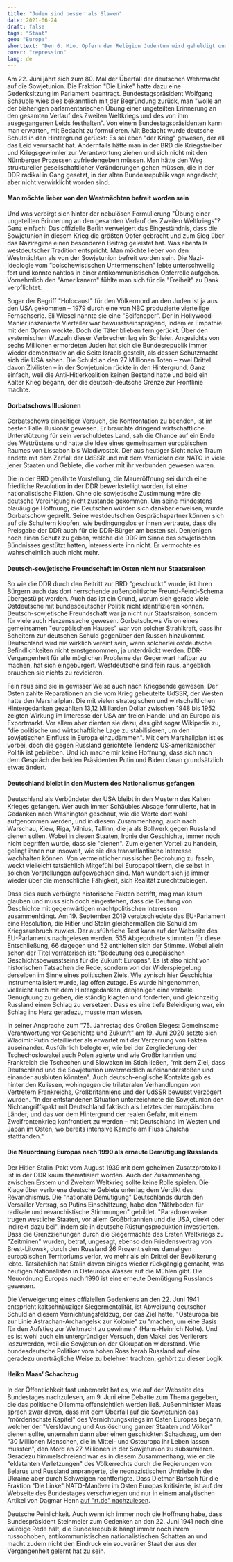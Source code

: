 ```yaml
---
title: "Juden sind besser als Slawen"
date: 2021-06-24
draft: false
tags: "Staat"
geo: "Europa"
shorttext: "Den 6. Mio. Opfern der Religion Judentum wird gehuldigt und Appartheid ignoriert, 20 Mio. toten Slawen tritt man heute noch mit Rassismus entgegen."
cover: "repression"
lang: de
---
```


Am 22. Juni jährt sich zum 80. Mal der Überfall der deutschen Wehrmacht auf die Sowjetunion. Die Fraktion "Die Linke" hatte dazu eine Gedenksitzung im Parlament beantragt. Bundestagspräsident Wolfgang Schäuble wies dies bekanntlich mit der Begründung zurück, man "wolle an der bisherigen parlamentarischen Übung einer ungeteilten Erinnerung an den gesamten Verlauf des Zweiten Weltkriegs und des von ihm ausgegangenen Leids festhalten". Von einem Bundestagspräsidenten kann man erwarten, mit Bedacht zu formulieren. Mit Bedacht wurde deutsche Schuld in den Hintergrund gerückt: Es sei eben "der Krieg" gewesen, der all das Leid verursacht hat. Andernfalls hätte man in der BRD die Kriegstreiber und Kriegsgewinnler zur Verantwortung ziehen und sich nicht mit den Nürnberger Prozessen zufriedengeben müssen. Man hätte den Weg struktureller gesellschaftlicher Veränderungen gehen müssen, die in der DDR radikal in Gang gesetzt, in der alten Bundesrepublik vage angedacht, aber nicht verwirklicht worden sind.

#### Man möchte lieber von den Westmächten befreit worden sein

Und was verbirgt sich hinter der nebulösen Formulierung "Übung einer ungeteilten Erinnerung an den gesamten Verlauf des Zweiten Weltkriegs"? Ganz einfach: Das offizielle Berlin verweigert das Eingeständnis, dass die Sowjetunion in diesem Krieg die größten Opfer gebracht und zum Sieg über das Naziregime einen besonderen Beitrag geleistet hat. Was ebenfalls westdeutscher Tradition entspricht. Man möchte lieber von den Westmächten als von der Sowjetunion befreit worden sein. Die Nazi-Ideologie vom "bolschewistischen Untermenschen" lebte unterschwellig fort und konnte nahtlos in einer antikommunistischen Opferrolle aufgehen. Vornehmlich den "Amerikanern" fühlte man sich für die "Freiheit" zu Dank verpflichtet.

Sogar der Begriff "Holocaust" für den Völkermord an den Juden ist ja aus den USA gekommen – 1979 durch eine von NBC produzierte vierteilige Fernsehserie. Eli Wiesel nannte sie eine "Seifenoper". Der in Hollywood-Manier inszenierte Vierteiler war bewusstseinsprägend, indem er Empathie mit den Opfern weckte. Doch die Täter blieben fern gerückt. Über den systemischen Wurzeln dieser Verbrechen lag ein Schleier. Angesichts von sechs Millionen ermordeten Juden hat sich die Bundesrepublik immer wieder demonstrativ an die Seite Israels gestellt, als dessen Schutzmacht sich die USA sahen. Die Schuld an den 27 Millionen Toten – zwei Drittel davon Zivilisten – in der Sowjetunion rückte in den Hintergrund. Ganz einfach, weil die Anti-Hitlerkoalition keinen Bestand hatte und bald ein Kalter Krieg begann, der die deutsch-deutsche Grenze zur Frontlinie machte.

#### Gorbatschows Illusionen

Gorbatschows einseitiger Versuch, die Konfrontation zu beenden, ist im besten Falle illusionär gewesen. Er brauchte dringend wirtschaftliche Unterstützung für sein verschuldetes Land, sah die Chance auf ein Ende des Wettrüstens und hatte die Idee eines gemeinsamen europäischen Raumes von Lissabon bis Wladiwostok. Der aus heutiger Sicht naive Traum endete mit dem Zerfall der UdSSR und mit dem Vorrücken der NATO in viele jener Staaten und Gebiete, die vorher mit ihr verbunden gewesen waren.

Die in der BRD genährte Vorstellung, die Maueröffnung sei durch eine friedliche Revolution in der DDR bewerkstelligt worden, ist eine nationalistische Fiktion. Ohne die sowjetische Zustimmung wäre die deutsche Vereinigung nicht zustande gekommen. Um seine mindestens blauäugige Hoffnung, die Deutschen würden sich dankbar erweisen, wurde Gorbatschow geprellt. Seine westdeutschen Gesprächspartner können sich auf die Schultern klopfen, wie bedingungslos er ihnen vertraute, dass die Preisgabe der DDR auch für die DDR-Bürger am besten sei. Denjenigen noch einen Schutz zu geben, welche die DDR im Sinne des sowjetischen Bündnisses gestützt hatten, interessierte ihn nicht. Er vermochte es wahrscheinlich auch nicht mehr.

#### Deutsch-sowjetische Freundschaft im Osten nicht nur Staatsraison

So wie die DDR durch den Beitritt zur BRD "geschluckt" wurde, ist ihren Bürgern auch das dort herrschende außenpolitische Freund-Feind-Schema übergestülpt worden. Auch das ist ein Grund, warum sich gerade viele Ostdeutsche mit bundesdeutscher Politik nicht identifizieren können. Deutsch-sowjetische Freundschaft war ja nicht nur Staatsraison, sondern für viele auch Herzenssache gewesen. Gorbatschows Vision eines gemeinsamen "europäischen Hauses" war von solcher Strahlkraft, dass ihr Scheitern zur deutschen Schuld gegenüber den Russen hinzukommt. Deutschland wird nie wirklich vereint sein, wenn solcherlei ostdeutsche Befindlichkeiten nicht ernstgenommen, ja unterdrückt werden. DDR-Vergangenheit für alle möglichen Probleme der Gegenwart haftbar zu machen, hat sich eingebürgert. Westdeutsche sind fein raus, angeblich brauchen sie nichts zu revidieren.

Fein raus sind sie in gewisser Weise auch nach Kriegsende gewesen. Der Osten zahlte Reparationen an die vom Krieg gebeutelte UdSSR, der Westen hatte den Marshallplan. Die mit vielen strategischen und wirtschaftlichen Hintergedanken gezahlten 13,12 Milliarden Dollar zwischen 1948 bis 1952 zeigten Wirkung im Interesse der USA am freien Handel und an Europa als Exportmarkt. Vor allem aber dienten sie dazu, das gibt sogar Wikipedia zu, "die politische und wirtschaftliche Lage zu stabilisieren, um den sowjetischen Einfluss in Europa einzudämmen". Mit dem Marshallplan ist es vorbei, doch die gegen Russland gerichtete Tendenz US-amerikanischer Politik ist geblieben. Und ich mache mir keine Hoffnung, dass sich nach dem Gespräch der beiden Präsidenten Putin und Biden daran grundsätzlich etwas ändert.

#### Deutschland bleibt in den Mustern des Nationalismus gefangen

Deutschland als Verbündeter der USA bleibt in den Mustern des Kalten Krieges gefangen. Wer auch immer Schäubles Absage formulierte, hat in Gedanken nach Washington geschaut, wie die Worte dort wohl aufgenommen werden, und in diesem Zusammenhang, auch nach Warschau, Kiew, Riga, Vilnius, Tallinn, die ja als Bollwerk gegen Russland dienen sollen. Wobei in diesen Staaten, Ironie der Geschichte, immer noch nicht begriffen wurde, dass sie "dienen". Zum eigenen Vorteil zu handeln, gelingt ihnen nur insoweit, wie sie das transatlantische Interesse wachhalten können. Von vermeintlicher russischer Bedrohung zu faseln, weckt vielleicht tatsächlich Mitgefühl bei Europapolitikern, die selbst in solchen Vorstellungen aufgewachsen sind. Man wundert sich ja immer wieder über die menschliche Fähigkeit, sich Realität zurechtzubiegen.

Dass dies auch verbürgte historische Fakten betrifft, mag man kaum glauben und muss sich doch eingestehen, dass die Deutung von Geschichte mit gegenwärtigen machtpolitischen Interessen zusammenhängt. Am 19. September 2019 verabschiedete das EU-Parlament eine Resolution, die Hitler und Stalin gleichermaßen die Schuld am Kriegsausbruch zuwies. Der ausführliche Text kann auf der Webseite des EU-Parlaments nachgelesen werden. 535 Abgeordnete stimmten für diese Entschließung, 66 dagegen und 52 enthielten sich der Stimme. Wobei allein schon der Titel verräterisch ist: "Bedeutung des europäischen Geschichtsbewusstseins für die Zukunft Europas". Es ist also nicht von historischen Tatsachen die Rede, sondern von der Widerspiegelung derselben im Sinne eines politischen Ziels. Wie zynisch hier Geschichte instrumentalisiert wurde, lag offen zutage. Es wurde hingenommen, vielleicht auch mit dem Hintergedanken, denjenigen eine verbale Genugtuung zu geben, die ständig klagten und forderten, und gleichzeitig Russland einen Schlag zu versetzen. Dass es eine tiefe Beleidigung war, ein Schlag ins Herz geradezu, musste man wissen.

In seiner Ansprache zum "75. Jahrestag des Großen Sieges: Gemeinsame Verantwortung vor Geschichte und Zukunft" am 19. Juni 2020 setzte sich Wladimir Putin detaillierter als erwartet mit der Verzerrung von Fakten auseinander. Ausführlich belegte er, wie bei der Zergliederung der Tschechoslowakei auch Polen agierte und wie Großbritannien und Frankreich die Tschechen und Slowaken im Stich ließen, "mit dem Ziel, dass Deutschland und die Sowjetunion unvermeidlich aufeinanderstoßen und einander ausbluten könnten". Auch deutsch-englische Kontakte gab es hinter den Kulissen, wohingegen die trilateralen Verhandlungen von Vertretern Frankreichs, Großbritanniens und der UdSSR bewusst verzögert wurden. "In der entstandenen Situation unterzeichnete die Sowjetunion den Nichtangriffspakt mit Deutschland faktisch als Letztes der europäischen Länder, und das vor dem Hintergrund der realen Gefahr, mit einem Zweifrontenkrieg konfrontiert zu werden – mit Deutschland im Westen und Japan im Osten, wo bereits intensive Kämpfe am Fluss Chalcha stattfanden."

#### Die Neuordnung Europas nach 1990 als erneute Demütigung Russlands

Der Hitler-Stalin-Pakt vom August 1939 mit dem geheimen Zusatzprotokoll ist in der DDR kaum thematisiert worden. Auch der Zusammenhang zwischen Erstem und Zweitem Weltkrieg sollte keine Rolle spielen. Die Klage über verlorene deutsche Gebiete unterlag dem Verdikt des Revanchismus. Die "nationale Demütigung" Deutschlands durch den Versailler Vertrag, so Putins Einschätzung, habe den "Nährboden für radikale und revanchistische Stimmungen" gebildet. "Paradoxerweise trugen westliche Staaten, vor allem Großbritannien und die USA, direkt oder indirekt dazu bei", indem sie in deutsche Rüstungsproduktion investierten. Dass die Grenzziehungen durch die Siegermächte des Ersten Weltkriegs zu "Zeitminen" wurden, betraf, ungesagt, ebenso den Friedensvertrag von Brest-Litowsk, durch den Russland 26 Prozent seines damaligen europäischen Territoriums verlor, wo mehr als ein Drittel der Bevölkerung lebte. Tatsächlich hat Stalin davon einiges wieder rückgängig gemacht, was heutigen Nationalisten in Osteuropa Wasser auf die Mühlen gibt. Die Neuordnung Europas nach 1990 ist eine erneute Demütigung Russlands gewesen.

Die Verweigerung eines offiziellen Gedenkens an den 22. Juni 1941 entspricht kaltschnäuziger Siegermentalität, ist Abweisung deutscher Schuld an diesem Vernichtungsfeldzug, der das Ziel hatte, "Osteuropa bis zur Linie Astrachan-Archangelsk zur Kolonie" zu "machen, um eine Basis für den Aufstieg zur Weltmacht zu gewinnen" (Hans-Heinrich Nolte). Und es ist wohl auch ein untergründiger Versuch, den Makel des Verlierers loszuwerden, weil die Sowjetunion der Okkupation widerstand. Wie bundesdeutsche Politiker vom hohen Ross herab Russland auf eine geradezu unerträgliche Weise zu belehren trachten, gehört zu dieser Logik.

#### Heiko Maas’ Schachzug

In der Öffentlichkeit fast unbemerkt hat es, wie auf der Webseite des Bundestages nachzulesen, am 9. Juni eine Debatte zum Thema gegeben, die das politische Dilemma offensichtlich werden ließ. Außenminister Maas sprach zwar davon, dass mit dem Überfall auf die Sowjetunion das "mörderischste Kapitel" des Vernichtungskriegs im Osten Europas begann, welcher der "Versklavung und Auslöschung ganzer Staaten und Völker" dienen sollte, unternahm dann aber einen geschickten Schachzug, um den "30 Millionen Menschen, die in Mittel- und Osteuropa ihr Leben lassen mussten", den Mord an 27 Millionen in der Sowjetunion zu subsumieren. Geradezu himmelschreiend war es in diesem Zusammenhang, wie er die "eklatanten Verletzungen" des Völkerrechts durch die Regierungen von Belarus und Russland anprangerte, die neonazistischen Umtriebe in der Ukraine aber durch Schweigen rechtfertigte. Dass Dietmar Bartsch für die Fraktion "Die Linke" NATO-Manöver im Osten Europas kritisierte, ist auf der Webseite des Bundestages verschwiegen und nur in einem analytischen Artikel von Dagmar Henn [auf "rt.de" nachzulesen](https://de.rt.com/meinung/118824-halbes-gedenken-ganze-verzerrung-bundestag/ "Der Bundestag und der Überfall auf die Sowjetunion").

Deutsche Peinlichkeit. Auch wenn ich immer noch die Hoffnung habe, dass Bundespräsident Steinmeier zum Gedenken an den 22. Juni 1941 noch eine würdige Rede hält, die Bundesrepublik hängt immer noch ihrem russophoben, antikommunistischen nationalistischen Schatten an und macht zudem nicht den Eindruck ein souveräner Staat der aus der Vergangenheit gelernt hat zu sein.
